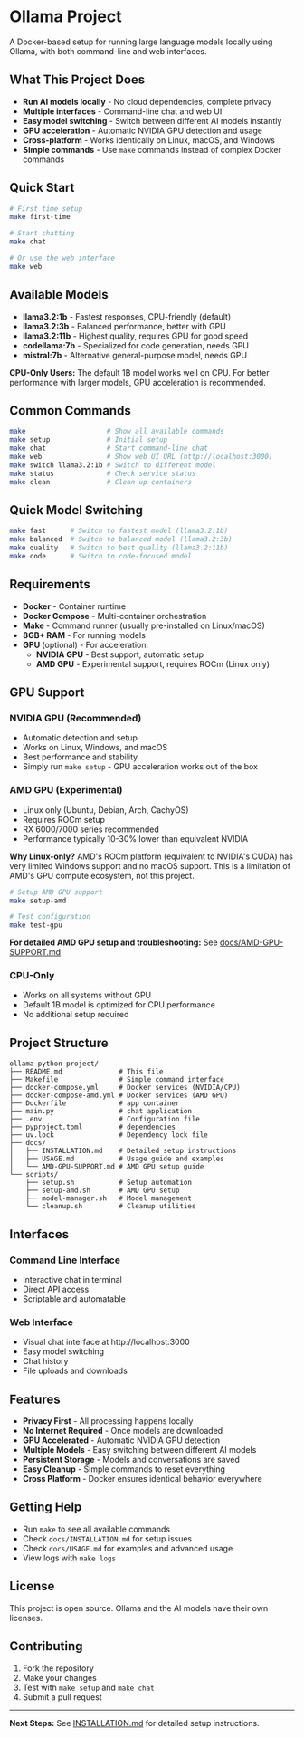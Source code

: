 # Ollama Project

A Docker-based setup for running large language models locally using Ollama, with both command-line and web interfaces.

## What This Project Does

- **Run AI models locally** - No cloud dependencies, complete privacy
- **Multiple interfaces** - Command-line chat and web UI
- **Easy model switching** - Switch between different AI models instantly  
- **GPU acceleration** - Automatic NVIDIA GPU detection and usage
- **Cross-platform** - Works identically on Linux, macOS, and Windows
- **Simple commands** - Use `make` commands instead of complex Docker commands

## Quick Start

```bash
# First time setup
make first-time

# Start chatting
make chat

# Or use the web interface
make web
```

## Available Models

- **llama3.2:1b** - Fastest responses, CPU-friendly (default)
- **llama3.2:3b** - Balanced performance, better with GPU
- **llama3.2:11b** - Highest quality, requires GPU for good speed
- **codellama:7b** - Specialized for code generation, needs GPU  
- **mistral:7b** - Alternative general-purpose model, needs GPU

**CPU-Only Users:** The default 1B model works well on CPU. For better performance with larger models, GPU acceleration is recommended.

## Common Commands

```bash
make                    # Show all available commands
make setup              # Initial setup
make chat               # Start command-line chat
make web                # Show web UI URL (http://localhost:3000)
make switch llama3.2:1b # Switch to different model
make status             # Check service status
make clean              # Clean up containers
```

## Quick Model Switching

```bash
make fast      # Switch to fastest model (llama3.2:1b)
make balanced  # Switch to balanced model (llama3.2:3b)
make quality   # Switch to best quality (llama3.2:11b)
make code      # Switch to code-focused model
```

## Requirements

- **Docker** - Container runtime
- **Docker Compose** - Multi-container orchestration
- **Make** - Command runner (usually pre-installed on Linux/macOS)
- **8GB+ RAM** - For running models
- **GPU** (optional) - For acceleration:
  - **NVIDIA GPU** - Best support, automatic setup
  - **AMD GPU** - Experimental support, requires ROCm (Linux only)

## GPU Support

### NVIDIA GPU (Recommended)
- Automatic detection and setup
- Works on Linux, Windows, and macOS
- Best performance and stability
- Simply run `make setup` - GPU acceleration works out of the box

### AMD GPU (Experimental)
- Linux only (Ubuntu, Debian, Arch, CachyOS)
- Requires ROCm setup
- RX 6000/7000 series recommended
- Performance typically 10-30% lower than equivalent NVIDIA

**Why Linux-only?** AMD's ROCm platform (equivalent to NVIDIA's CUDA) has very limited Windows support and no macOS support. This is a limitation of AMD's GPU compute ecosystem, not this project.

```bash
# Setup AMD GPU support
make setup-amd

# Test configuration
make test-gpu
```

**For detailed AMD GPU setup and troubleshooting:** See [docs/AMD-GPU-SUPPORT.md](./docs/AMD-GPU-SUPPORT.md)

### CPU-Only
- Works on all systems without GPU
- Default 1B model is optimized for CPU performance
- No additional setup required

## Project Structure

```
ollama-python-project/
├── README.md              # This file
├── Makefile               # Simple command interface
├── docker-compose.yml     # Docker services (NVIDIA/CPU)
├── docker-compose-amd.yml # Docker services (AMD GPU)
├── Dockerfile             # app container
├── main.py                # chat application
├── .env                   # Configuration file
├── pyproject.toml         # dependencies
├── uv.lock                # Dependency lock file
├── docs/
│   ├── INSTALLATION.md    # Detailed setup instructions
│   ├── USAGE.md           # Usage guide and examples
│   └── AMD-GPU-SUPPORT.md # AMD GPU setup guide
└── scripts/
    ├── setup.sh           # Setup automation
    ├── setup-amd.sh       # AMD GPU setup
    ├── model-manager.sh   # Model management
    └── cleanup.sh         # Cleanup utilities
```

## Interfaces

### Command Line Interface
- Interactive chat in terminal
- Direct API access
- Scriptable and automatable

### Web Interface
- Visual chat interface at http://localhost:3000
- Easy model switching
- Chat history
- File uploads and downloads

## Features

- **Privacy First** - All processing happens locally
- **No Internet Required** - Once models are downloaded
- **GPU Accelerated** - Automatic NVIDIA GPU detection
- **Multiple Models** - Easy switching between different AI models
- **Persistent Storage** - Models and conversations are saved
- **Easy Cleanup** - Simple commands to reset everything
- **Cross Platform** - Docker ensures identical behavior everywhere

## Getting Help

- Run `make` to see all available commands
- Check `docs/INSTALLATION.md` for setup issues
- Check `docs/USAGE.md` for examples and advanced usage
- View logs with `make logs`

## License

This project is open source. Ollama and the AI models have their own licenses.

## Contributing

1. Fork the repository
2. Make your changes
3. Test with `make setup` and `make chat`
4. Submit a pull request

---

**Next Steps:** See [INSTALLATION.md](./docs/INSTALLATION.md) for detailed setup instructions.
